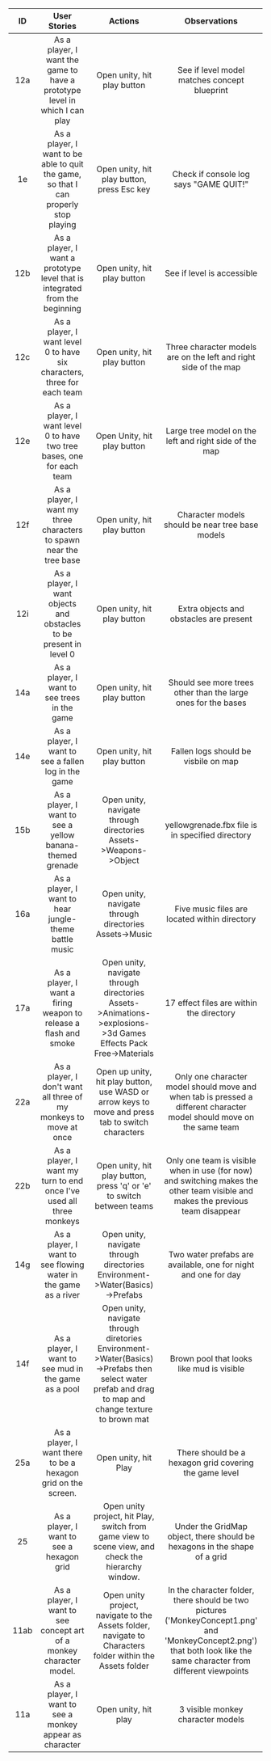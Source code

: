 | ID | User Stories | Actions | Observations|
| :---: | :---: | :---: | :---: |
| 12a | As a player, I want the game to have a prototype level in which I can play | Open unity, hit play button | See if level model matches concept blueprint |
| 1e | As a player, I want to be able to quit the game, so that I can properly stop playing | Open unity, hit play button, press Esc key | Check if console log says "GAME QUIT!" |
| 12b | As a player, I want a prototype level that is integrated from the beginning | Open unity, hit play button | See if level is accessible | 
| 12c | As a player, I want level 0 to have six characters, three for each team | Open unity, hit play button | Three character models are on the left and right side of the map |
| 12e | As a player, I want level 0 to have two tree bases, one for each team | Open Unity, hit play button | Large tree model on the left and right side of the map
| 12f | As a player, I want my three characters to spawn near the tree base | Open unity, hit play button | Character models should be near tree base models |
| 12i | As a player, I want objects and obstacles to be present in level 0 | Open unity, hit play button | Extra objects and obstacles are present |
| 14a | As a player, I want to see trees in the game | Open unity, hit play button | Should see more trees other than the large ones for the bases |
| 14e | As a player, I want to see a fallen log in the game | Open unity, hit play button | Fallen logs should be visbile on map |
| 15b | As a player, I want to see a yellow banana-themed grenade | Open unity, navigate through directories Assets->Weapons->Object | yellowgrenade.fbx file is in specified directory | 
| 16a | As a player, I want to hear jungle-theme battle music | Open unity, navigate through directories Assets->Music | Five music files are located within directory |
| 17a | As a player, I want a firing weapon to release a flash and smoke | Open unity, navigate through directories Assets->Animations->explosions->3d Games Effects Pack Free->Materials | 17 effect files are within the directory | 
| 22a | As a player, I don't want all three of my monkeys to move at once | Open up unity, hit play button, use WASD or arrow keys to move and press tab to switch characters| Only one character model should move and when tab is pressed a different character model should move on the same team |
| 22b | As a player, I want my turn to end once I've used all three monkeys | Open unity, hit play button, press 'q' or 'e' to switch between teams | Only one team is visible when in use (for now) and switching makes the other team visible and makes the previous team disappear |
| 14g | As a player, I want to see flowing water in the game as a river | Open unity, navigate through directories Environment->Water(Basics)->Prefabs | Two water prefabs are available, one for night and one for day |
| 14f | As a player, I want to see mud in the game as a pool | Open unity, navigate through diretories Environment->Water(Basics)->Prefabs then select water prefab and drag to map and change texture to brown mat | Brown pool that looks like mud is visible |
| 25a | As a player, I want there to be a hexagon grid on the screen. | Open unity, hit Play | There should be a hexagon grid covering the game level |
| 25 | As a player, I want to see a hexagon grid | Open unity project, hit Play, switch from game view to scene view, and check the hierarchy window.| Under the GridMap object, there should be hexagons in the shape of a grid|
| 11ab | As a player, I want to see concept art of a monkey character model.| Open unity project, navigate to the Assets folder, navigate to Characters folder within the Assets folder | In the character folder, there should be two pictures ('MonkeyConcept1.png' and 'MonkeyConcept2.png') that both look like the same character from different viewpoints |
| 11a | As a player, I want to see a monkey appear as character | Open unity, hit play | 3 visible monkey character models |
